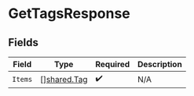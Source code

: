 # GetTagsResponse


## Fields

| Field                                             | Type                                              | Required                                          | Description                                       |
| ------------------------------------------------- | ------------------------------------------------- | ------------------------------------------------- | ------------------------------------------------- |
| `Items`                                           | [][shared.Tag](../../../pkg/models/shared/tag.md) | :heavy_check_mark:                                | N/A                                               |